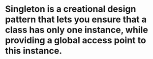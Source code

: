 # Singleton is a creational design pattern that lets you ensure that a class has only one instance, while providing a global access point to this instance.

